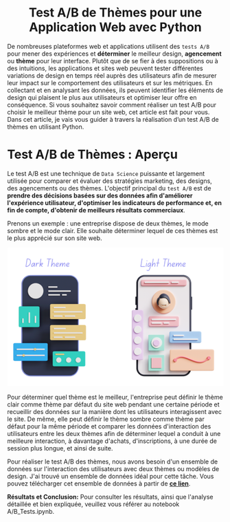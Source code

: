 <h1><center>Test A/B de Thèmes pour une Application Web avec Python</center></h1>

De nombreuses plateformes web et applications utilisent des `tests A/B` pour mener des expériences et **déterminer** le meilleur design, **agencement** ou **thème** pour leur interface. Plutôt que de se fier à des suppositions ou à des intuitions, les applications et sites web peuvent tester différentes variations de design en temps réel auprès des utilisateurs afin de mesurer leur impact sur le comportement des utilisateurs et sur les métriques. En collectant et en analysant les données, ils peuvent identifier les éléments de design qui plaisent le plus aux utilisateurs et optimiser leur offre en conséquence. Si vous souhaitez savoir comment réaliser un test A/B pour choisir le meilleur thème pour un site web, cet article est fait pour vous. Dans cet article, je vais vous guider à travers la réalisation d’un test A/B de thèmes en utilisant Python.

# Test A/B de Thèmes : Aperçu

Le test A/B est une technique de `Data Science` puissante et largement utilisée pour comparer et évaluer des stratégies marketing, des designs, des agencements ou des thèmes. L'objectif principal du `test A/B` est de **prendre des décisions basées sur des données afin d'améliorer l'expérience utilisateur, d'optimiser les indicateurs de performance et, en fin de compte, d'obtenir de meilleurs résultats commerciaux**.

Prenons un exemple : une entreprise dispose de deux thèmes, le mode sombre et le mode clair. Elle souhaite déterminer lequel de ces thèmes est le plus apprécié sur son site web.

<img src="dark_light_theme.png"/>

Pour déterminer quel thème est le meilleur, l'entreprise peut définir le thème clair comme thème par défaut du site web pendant une certaine période et recueillir des données sur la manière dont les utilisateurs interagissent avec le site. De même, elle peut définir le thème sombre comme thème par défaut pour la même période et comparer les données d'interaction des utilisateurs entre les deux thèmes afin de déterminer lequel a conduit à une meilleure interaction, à davantage d'achats, d'inscriptions, à une durée de session plus longue, et ainsi de suite.

Pour réaliser le test A/B des thèmes, nous avons besoin d'un ensemble de données sur l'interaction des utilisateurs avec deux thèmes ou modèles de design. J'ai trouvé un ensemble de données idéal pour cette tâche. Vous pouvez télécharger cet ensemble de données à partir de __[ce lien](https://statso.io/light-theme-and-dark-theme-case-study/)__.

<div class="alert alert-block alert-success">
<b>Résultats et Conclusion:</b> Pour consulter les résultats, ainsi que l'analyse détaillée et bien expliquée, veuillez vous référer au notebook A/B_Tests.ipynb.
</div>
